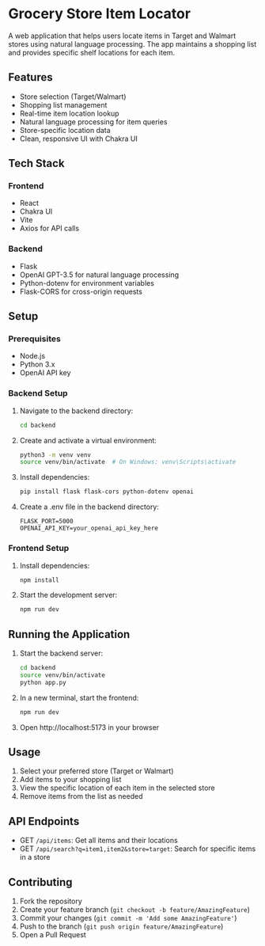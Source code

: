 # Grocery Store Item Locator

A web application that helps users locate items in Target and Walmart stores using natural language processing. The app maintains a shopping list and provides specific shelf locations for each item.

## Features

- Store selection (Target/Walmart)
- Shopping list management
- Real-time item location lookup
- Natural language processing for item queries
- Store-specific location data
- Clean, responsive UI with Chakra UI

## Tech Stack

### Frontend
- React
- Chakra UI
- Vite
- Axios for API calls

### Backend
- Flask
- OpenAI GPT-3.5 for natural language processing
- Python-dotenv for environment variables
- Flask-CORS for cross-origin requests

## Setup

### Prerequisites
- Node.js
- Python 3.x
- OpenAI API key

### Backend Setup
1. Navigate to the backend directory:
   ```bash
   cd backend
   ```

2. Create and activate a virtual environment:
   ```bash
   python3 -m venv venv
   source venv/bin/activate  # On Windows: venv\Scripts\activate
   ```

3. Install dependencies:
   ```bash
   pip install flask flask-cors python-dotenv openai
   ```

4. Create a .env file in the backend directory:
   ```
   FLASK_PORT=5000
   OPENAI_API_KEY=your_openai_api_key_here
   ```

### Frontend Setup
1. Install dependencies:
   ```bash
   npm install
   ```

2. Start the development server:
   ```bash
   npm run dev
   ```

## Running the Application

1. Start the backend server:
   ```bash
   cd backend
   source venv/bin/activate
   python app.py
   ```

2. In a new terminal, start the frontend:
   ```bash
   npm run dev
   ```

3. Open http://localhost:5173 in your browser

## Usage

1. Select your preferred store (Target or Walmart)
2. Add items to your shopping list
3. View the specific location of each item in the selected store
4. Remove items from the list as needed

## API Endpoints

- GET `/api/items`: Get all items and their locations
- GET `/api/search?q=item1,item2&store=target`: Search for specific items in a store

## Contributing

1. Fork the repository
2. Create your feature branch (`git checkout -b feature/AmazingFeature`)
3. Commit your changes (`git commit -m 'Add some AmazingFeature'`)
4. Push to the branch (`git push origin feature/AmazingFeature`)
5. Open a Pull Request
